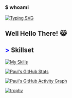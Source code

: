 ### $ whoami

[![Typing SVG](https://readme-typing-svg.herokuapp.com?font=Fira+Code&pause=1000&color=10F74F&width=435&lines=Systems+Administrator;DevOps+Engineer;Architect;DevSecOps+Engineer;Security+Researcher;Chocobo+Farmer)](https://git.io/typing-svg)

## Well Hello There! 😹

## <span style="color: blue !important;">&gt;</span> Skillset
[![My Skills](https://skillicons.dev/icons?i=aws,gcp,gmail,gitlab,jenkins,linux,ubuntu,golang,azure,c,ruby,python,terraform,arch,bash,git,kali&perline=12)](https://skillicons.dev)


<!--START_SECTION:activity-->
<!--END_SECTION:activity-->

<!--START_SECTION:gists-->
<!--END_SECTION:gists-->

[![Paul's GitHub Stats](https://github-readme-stats.vercel.app/api?username=s1l0uk&show_icons=true&theme=radical)](https://github.com/anuraghazra/github-readme-stats)

[![Paul's GitHub Activity Graph](https://github-readme-activity-graph.vercel.app/graph?username=s1l0uk&theme=github)](https://github.com/ashutosh00710/github-readme-activity-graph)

[![trophy](https://github-profile-trophy.vercel.app/?username=s1l0uk&theme=onedark)](https://github.com/ryo-ma/github-profile-trophy)

<!--
For Popular Repos
[![Readme Card](https://github-readme-stats.vercel.app/api/pin/?username=s1l0uk&repo=s1l0uk)](https://github.com/ashutosh00710/github-readme-activity-graph)
-->
